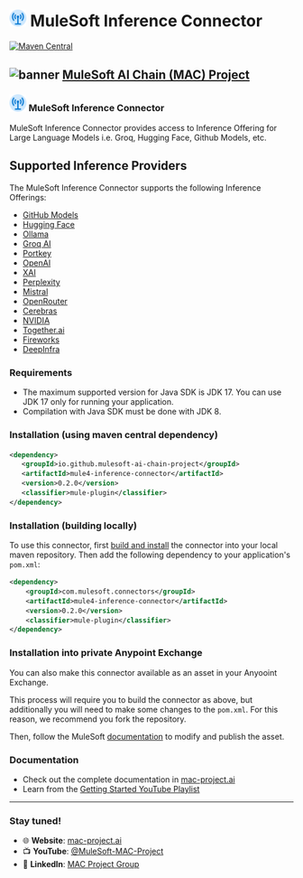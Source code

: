 # <img src="icon/icon.svg" width="6%" alt="banner"> MuleSoft Inference Connector
[![Maven Central](https://img.shields.io/maven-central/v/io.github.mulesoft-ai-chain-project/mule4-inference-connector)](https://central.sonatype.com/artifact/io.github.mulesoft-ai-chain-project/mule4-inference-connector/overview)

## <img src="https://raw.githubusercontent.com/MuleSoft-AI-Chain-Project/.github/main/profile/assets/mulechain-project-logo.png" width="6%" alt="banner">   [MuleSoft AI Chain (MAC) Project](https://mac-project.ai/docs/)

### <img src="icon/icon.svg" width="6%" alt="banner"> MuleSoft Inference Connector

MuleSoft Inference Connector provides access to Inference Offering for Large Language Models i.e. Groq, Hugging Face, Github Models, etc.

## Supported Inference Providers
The MuleSoft Inference Connector supports the following Inference Offerings:

- [GitHub Models](https://docs.github.com/en/github-models)
- [Hugging Face](https://huggingface.co/)
- [Ollama](https://ollama.com/)
- [Groq AI](https://console.groq.com/)
- [Portkey](https://portkey.ai/)
- [OpenAI](https://openai.com/)
- [XAI](https://x.ai/)
- [Perplexity](https://www.perplexity.ai/)
- [Mistral](https://www.mistral.ai/)
- [OpenRouter](https://openrouter.ai/)
- [Cerebras](https://cerebras.ai/inference)
- [NVIDIA](https://www.nvidia.com/en-sg/ai)
- [Together.ai](https://www.together.ai/)
- [Fireworks](https://fireworks.ai/)
- [DeepInfra](https://deepinfra.com/)


### Requirements

- The maximum supported version for Java SDK is JDK 17. You can use JDK 17 only for running your application.
- Compilation with Java SDK must be done with JDK 8.

### Installation (using maven central dependency)

```xml
<dependency>
   <groupId>io.github.mulesoft-ai-chain-project</groupId>
   <artifactId>mule4-inference-connector</artifactId>
   <version>0.2.0</version>
   <classifier>mule-plugin</classifier>
</dependency>
```

### Installation (building locally)

To use this connector, first [build and install](https://mac-project.ai/docs/mac-inference/getting-started) the connector into your local maven repository.
Then add the following dependency to your application's `pom.xml`:

```xml
<dependency>
    <groupId>com.mulesoft.connectors</groupId>
    <artifactId>mule4-inference-connector</artifactId>
    <version>0.2.0</version>
    <classifier>mule-plugin</classifier>
</dependency>
```

### Installation into private Anypoint Exchange

You can also make this connector available as an asset in your Anyooint Exchange.

This process will require you to build the connector as above, but additionally you will need
to make some changes to the `pom.xml`.  For this reason, we recommend you fork the repository.

Then, follow the MuleSoft [documentation](https://docs.mulesoft.com/exchange/to-publish-assets-maven) to modify and publish the asset.

### Documentation 
- Check out the complete documentation in [mac-project.ai](https://mac-project.ai/docs/mulechain-vectors)
- Learn from the [Getting Started YouTube Playlist](https://www.youtube.com/playlist?list=PLnuJGpEBF6ZAV1JfID1SRKN6OmGORvgv6)

----

### Stay tuned!

- 🌐 **Website**: [mac-project.ai](https://mac-project.ai)
- 📺 **YouTube**: [@MuleSoft-MAC-Project](https://www.youtube.com/@MuleSoft-MAC-Project)
- 💼 **LinkedIn**: [MAC Project Group](https://lnkd.in/gW3eZrbF)

